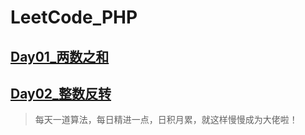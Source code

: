 # LeetCode_PHP

## [Day01_两数之和](https://github.com/zhangdejian/LeetCode_PHP/tree/master/Day01_twoSum)

## [Day02_整数反转](https://github.com/zhangdejian/LeetCode_PHP/tree/master/Day02_integerReverse)

>每天一道算法，每日精进一点，日积月累，就这样慢慢成为大佬啦！
